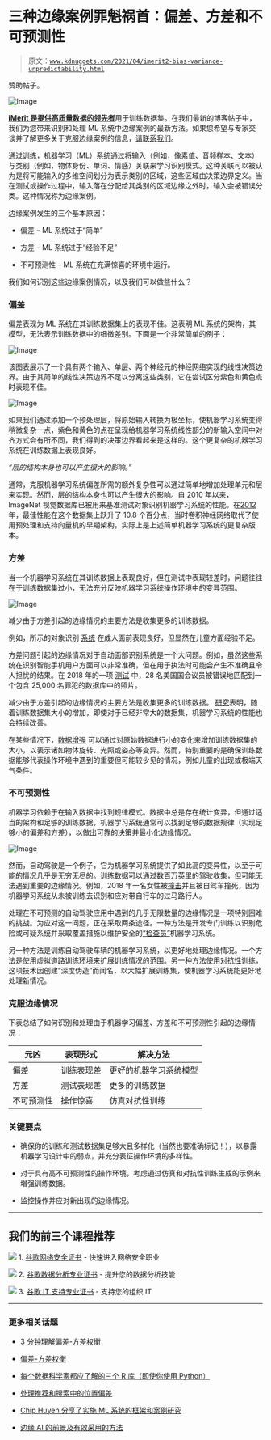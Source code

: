 # 三种边缘案例罪魁祸首：偏差、方差和不可预测性

> 原文：[`www.kdnuggets.com/2021/04/imerit2-bias-variance-unpredictability.html`](https://www.kdnuggets.com/2021/04/imerit2-bias-variance-unpredictability.html)

赞助帖子。

![Image](https://go.imerit.net/annotation-services?latest_sfdc_campaign=7011Y000002WKAb&latest_sfdc_campaign_status=Responded&utm_campaign=edgecases&utm_medium=blogpost&utm_source=kdnuggets&utm_content=image)

[**iMerit 是提供高质量数据的领先者**](https://go.imerit.net/annotation-services?latest_sfdc_campaign=7011Y000002WKAb&latest_sfdc_campaign_status=Responded&utm_campaign=edgecases&utm_medium=blogpost&utm_source=kdnuggets&utm_content=toplink)用于训练数据集。在我们最新的博客帖子中，我们为您带来识别和处理 ML 系统中边缘案例的最新方法。如果您希望与专家交谈并了解更多关于克服边缘案例的信息，[请联系我们](https://go.imerit.net/annotation-services?latest_sfdc_campaign=7011Y000002WKAb&latest_sfdc_campaign_status=Responded&utm_campaign=edgecases&utm_medium=blogpost&utm_source=kdnuggets&utm_content=toplink)。

通过训练，机器学习（ML）系统通过将输入（例如，像素值、音频样本、文本）与类别（例如，物体身份、单词、情感）关联来学习识别模式。这种关联可以被认为是将可能输入的多维空间划分为表示类别的区域，这些区域由决策边界定义。当在测试或操作过程中，输入落在分配给其类别的区域边缘之外时，输入会被错误分类。这种情况称为边缘案例。

边缘案例发生的三个基本原因：

+   偏差 – ML 系统过于“简单”

+   方差 – ML 系统过于“经验不足”

+   不可预测性 – ML 系统在充满惊喜的环境中运行。

我们如何识别这些边缘案例情况，以及我们可以做些什么？

### **偏差**

偏差表现为 ML 系统在其训练数据集上的表现不佳。这表明 ML 系统的架构，其模型，无法表示训练数据中的细微差别。下面是一个非常简单的例子：

![Image](img/75898ebceb439191152f54e74b2cb89f.png)

该图表展示了一个具有两个输入、单层、两个神经元的神经网络实现的线性决策边界。由于其简单的线性决策边界不足以分离这些类别，它在尝试区分紫色和黄色点时表现不佳。

![Image](img/750fa3b408bfe8a04ce9f94c0f90a35c.png)

如果我们通过添加一个预处理层，将原始输入转换为极坐标，使机器学习系统变得稍微复杂一点，紫色和黄色的点在呈现给机器学习系统线性部分的新输入空间中对齐方式会有所不同，我们得到的决策边界看起来是这样的。这个更复杂的机器学习系统在训练数据上表现良好。

*“层的结构本身也可以产生很大的影响。”*

通常，克服机器学习系统偏差所需的额外复杂性可以通过简单地增加处理单元和层来实现。然而，层的结构本身也可以产生很大的影响。自 2010 年以来，ImageNet 视觉数据库已被用来基准测试对象识别机器学习系统的性能。在[2012](https://en.wikipedia.org/wiki/ImageNet)年，最佳性能在这个数据集上跃升了 10.8 个百分点，当时卷积神经网络取代了使用预处理和支持向量机的早期架构，实际上是上述简单机器学习系统的更复杂版本。

### **方差**

当一个机器学习系统在其训练数据上表现良好，但在测试中表现较差时，问题往往在于训练数据集过小，无法充分反映机器学习系统操作环境中的变异范围。

![Image](img/d677cb46884bda82dda001e6f7d219d9.png)

减少由于方差引起的边缘情况的主要方法是收集更多的训练数据。

例如，所示的对象识别 [系统](https://users.ece.cmu.edu/~koopman/lectures/Koopman19_SSS_slides.pdf) 在成人面前表现良好，但显然在儿童方面经验不足。

方差问题引起的边缘情况对于自动面部识别系统是一个大问题。例如，虽然这些系统在识别智能手机用户方面可以非常准确，但在用于执法时可能会产生不准确且令人担忧的结果。在 2018 年的一项 [测试](https://www.nytimes.com/2018/07/26/technology/amazon-aclu-facial-recognition-congress.html) 中，28 名美国国会议员被错误地匹配到一个包含 25,000 名罪犯的数据库中的照片。

减少由于方差引起的边缘情况的主要方法是收集更多的训练数据。 [研究](https://arxiv.org/abs/1707.02968)表明，随着训练数据集大小的增加，即使对于已经非常大的数据集，机器学习系统的性能也会持续改善。

在某些情况下，[数据增强](https://en.wikipedia.org/wiki/Data_augmentation) 可以通过对原始数据进行小的变化来增加训练数据集的大小，以表示诸如物体旋转、光照或姿态等变异。然而，特别重要的是确保训练数据能够代表操作环境中遇到的重要但可能较少见的情况，例如儿童的出现或极端天气条件。

### **不可预测性**

机器学习依赖于在输入数据中找到规律模式。数据中总是存在统计变异，但通过适当的架构和足够的训练数据，机器学习系统通常可以找到足够的数据规律（实现足够小的偏差和方差），以做出可靠的决策并最小化边缘情况。

![Image](img/3816de10971d10734b104e810249f50b.png)

然而，自动驾驶是一个例子，它为机器学习系统提供了如此高的变异性，以至于可能的情况几乎是无穷无尽的。训练数据可以通过数百万英里的驾驶收集，但可能无法遇到重要的边缘情况。例如，2018 年一名女性被[撞击](https://www.nbcnews.com/tech/tech-news/self-driving-uber-car-hit-killed-woman-did-not-recognize-n1079281)并且被自驾车撞死，因为机器学习系统从未被训练去识别和应对带自行车的过马路行人。

处理在不可预测的自动驾驶应用中遇到的几乎无限数量的边缘情况是一项特别困难的挑战。为应对这一问题，正在采取两条途径。一种方法是开发专门训练以识别危险或可疑系统并采取覆盖措施以维护安全的[“检查员”](https://users.ece.cmu.edu/~koopman/lectures/Koopman19_SSS_slides.pdf)机器学习系统。

另一种方法是训练自动驾驶车辆的机器学习系统，以更好地处理边缘情况。一个方法是使用虚拟道路训练[环境](https://www.cognata.com/edge-cases-predicting-the-unpredictable/)来扩展训练情况的范围。另一种方法使用[对抗性](https://techhq.com/2020/07/how-deepfake-tech-is-speeding-up-autonomous-vehicle-development/)训练，这项技术因创建“深度伪造”而闻名，以大幅扩展训练集，使机器学习系统能更好地处理新情况。

### **克服边缘情况**

下表总结了如何识别和处理由于机器学习偏差、方差和不可预测性引起的边缘情况：

| 元凶 | 表现形式 | 解决方法 |
| --- | --- | --- |
| 偏差 | 训练表现差 | 更好的机器学习系统模型 |
| 方差 | 测试表现差 | 更多的训练数据 |
| 不可预测性 | 操作惊喜 | 仿真对抗性训练 |

### **关键要点**

+   确保你的训练和测试数据集足够大且多样化（当然也要准确标记！），以暴露机器学习设计中的弱点，并充分表征操作环境的多样性。

+   对于具有高不可预测性的操作环境，考虑通过仿真和对抗性训练生成的示例来增强训练数据。

+   监控操作并应对新出现的边缘情况。

* * *

## 我们的前三个课程推荐

![](img/0244c01ba9267c002ef39d4907e0b8fb.png) 1\. [谷歌网络安全证书](https://www.kdnuggets.com/google-cybersecurity) - 快速进入网络安全职业

![](img/e225c49c3c91745821c8c0368bf04711.png) 2\. [谷歌数据分析专业证书](https://www.kdnuggets.com/google-data-analytics) - 提升您的数据分析技能

![](img/0244c01ba9267c002ef39d4907e0b8fb.png) 3\. [谷歌 IT 支持专业证书](https://www.kdnuggets.com/google-itsupport) - 支持您的组织 IT

* * *

### 更多相关话题

+   [3 分钟理解偏差-方差权衡](https://www.kdnuggets.com/2020/09/understanding-bias-variance-trade-off-3-minutes.html)

+   [偏差-方差权衡](https://www.kdnuggets.com/2022/08/biasvariance-tradeoff.html)

+   [每个数据科学家都应了解的三个 R 库（即使你使用 Python）](https://www.kdnuggets.com/2021/12/three-r-libraries-every-data-scientist-know-even-python.html)

+   [处理推荐和搜索中的位置偏差](https://www.kdnuggets.com/2023/03/dealing-position-bias-recommendations-search.html)

+   [Chip Huyen 分享了实施 ML 系统的框架和案例研究](https://www.kdnuggets.com/2023/02/sphere-chip-huyen-shares-frameworks-case-studies-implementing-ml-systems.html)

+   [边缘 AI 的前景及有效采用的方法](https://www.kdnuggets.com/the-promise-of-edge-ai-and-approaches-for-effective-adoption)
